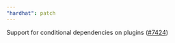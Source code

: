```yaml
---
"hardhat": patch
---
```


Support for conditional dependencies on plugins ([#7424](https://github.com/NomicFoundation/hardhat/issues/7424))
